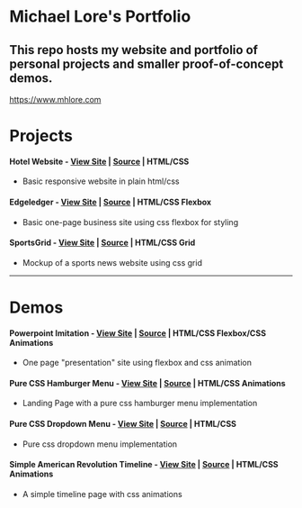 # Michael Lore's Portfolio

## This repo hosts my website and portfolio of personal projects and smaller proof-of-concept demos.

https://www.mhlore.com


# Projects

#### Hotel Website - [View Site](https://mhlore.com/projects/hotel/index.html) | [Source](https://github.com/michaellore/portfolio/tree/master/projects/hotel) | HTML/CSS
* Basic responsive website in plain html/css

#### Edgeledger - [View Site](https://mhlore.com/projects/edgeledger/index.html) | [Source](https://github.com/michaellore/portfolio/tree/master/projects/edgeledger) | HTML/CSS Flexbox
* Basic one-page business site using css flexbox for styling

#### SportsGrid - [View Site](https://mhlore.com/projects/sportsgrid/index.html) | [Source](https://github.com/michaellore/portfolio/tree/master/projects/sportsgrid) | HTML/CSS Grid
* Mockup of a sports news website using css grid
---


# Demos

#### Powerpoint Imitation - [View Site](https://mhlore.com/concepts/presentation/index.html) | [Source](https://github.com/michaellore/portfolio/tree/master/concepts/presentation) | HTML/CSS Flexbox/CSS Animations
* One page "presentation" site using flexbox and css animation

#### Pure CSS Hamburger Menu - [View Site](https://mhlore.com/concepts/css_menus/hamburger.html) | [Source](https://github.com/michaellore/portfolio/tree/master/concepts/css_menus) | HTML/CSS Animations
* Landing Page with a pure css hamburger menu implementation

#### Pure CSS Dropdown Menu - [View Site](https://mhlore.com/concepts/css_menus/dropdown.html) | [Source](https://github.com/michaellore/portfolio/tree/master/concepts/css_menus) | HTML/CSS
* Pure css dropdown menu implementation

#### Simple American Revolution Timeline - [View Site](https://mhlore.com/concepts/revolution_timeline/index.html) | [Source](https://github.com/michaellore/portfolio/tree/master/concepts/revolution_timeline) | HTML/CSS Animations
* A simple timeline page with css animations
